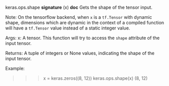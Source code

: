 keras.ops.shape
__signature__
(x)
__doc__
Gets the shape of the tensor input.

Note: On the tensorflow backend, when `x` is a `tf.Tensor` with dynamic
shape, dimensions which are dynamic in the context of a compiled function
will have a `tf.Tensor` value instead of a static integer value.

Args:
    x: A tensor. This function will try to access the `shape` attribute of
        the input tensor.

Returns:
    A tuple of integers or None values, indicating the shape of the input
        tensor.

Example:

>>> x = keras.zeros((8, 12))
>>> keras.ops.shape(x)
(8, 12)
